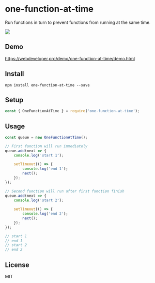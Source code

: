 # one-function-at-time

Run functions in turn to prevent functions from running at the same time.

![](https://i.imgur.com/P40gUnV.gif)

## Demo

https://webdeveloper.pro/demo/one-function-at-time/demo.html

## Install

```shell
npm install one-function-at-time --save
```

## Setup

```javascript
const { OneFunctionAtTime } = require('one-function-at-time');
```

## Usage

```javascript
const queue = new OneFunctionAtTime();

// First function will run immediately
queue.add(next => {
    console.log('start 1');
    
    setTimeout(() => {
        console.log('end 1');
        next();
    });
});

// Second function will run after first function finish
queue.add(next => {
    console.log('start 2');
    
    setTimeout(() => {
        console.log('end 2');
        next();
    });
});

// start 1
// end 1
// start 2
// end 2
```

## License

MIT

